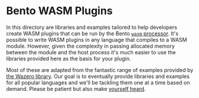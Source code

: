 Bento WASM Plugins
====================

In this directory are libraries and examples tailored to help developers create WASM plugins that can be run by the Bento [`wasm` processor][processor.wasm]. It's possible to write WASM plugins in any language that compiles to a WASM module. However, given the complexity in passing allocated memory between the module and the host process it's much easier to use the libraries provided here as the basis for your plugin.

Most of these are adapted from the fantastic range of examples provided by [the Wazero library][wazero_examples]. Our goal is to eventually provide libraries and examples for all popular languages and we'll be tackling them one at a time based on demand. Please be patient but also make [yourself heard][community].

[processor.wasm]: https://warpstreamlabs.github.io/bento/docs/components/processors/wasm
[wazero_examples]: https://github.com/tetratelabs/wazero/tree/main/examples
[community]: https://warpstreamlabs.github.io/bento/community
